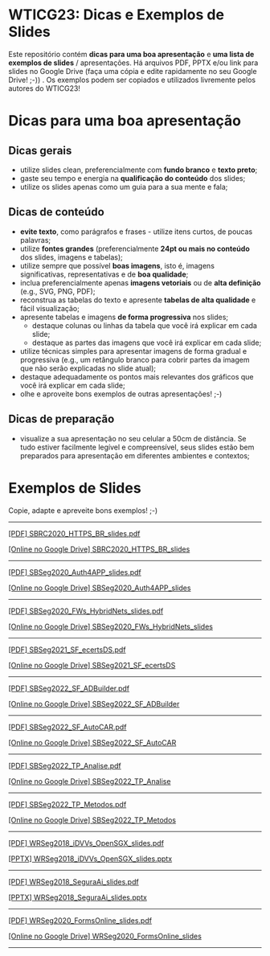 # WTICG23: Dicas e Exemplos de Slides

Este repositório contém **dicas para uma boa apresentação** e **uma lista de exemplos de slides** / apresentações. Há arquivos PDF, PPTX e/ou link para slides no Google Drive (faça uma cópia e edite rapidamente no seu Google Drive! ;-))
. Os exemplos podem ser copiados e utilizados livremente pelos autores do WTICG23!

# Dicas para uma **boa apresentação**

## Dicas gerais 

- utilize slides clean, preferencialmente com **fundo branco** e **texto preto**;
- gaste seu tempo e energia na **qualificação do conteúdo** dos slides;
- utilize os slides apenas como um guia para a sua mente e fala;

## Dicas de conteúdo
- **evite texto**, como parágrafos e frases - utilize itens curtos, de poucas palavras;
- utilize **fontes grandes** (preferencialmente **24pt ou mais no conteúdo** dos slides, imagens e tabelas);
- utilize sempre que possível **boas imagens**, isto é, imagens significativas, representativas e de **boa qualidade**;
- inclua preferencialmente apenas **imagens vetoriais** ou de **alta definição** (e.g., SVG, PNG, PDF);
- reconstrua as tabelas do texto e apresente **tabelas de alta qualidade** e fácil visualização;
- apresente tabelas e imagens **de forma progressiva** nos slides;<br>
    - destaque colunas ou linhas da tabela que você irá explicar em cada slide;<br>
    - destaque as partes das imagens que você irá explicar em cada slide;
- utilize técnicas simples para apresentar imagens de forma gradual e progressiva (e.g., um retângulo branco para cobrir partes da imagem que não serão explicadas no slide atual);
- destaque adequadamente os pontos mais relevantes dos gráficos que você irá explicar em cada slide;
- olhe e aproveite bons exemplos de outras apresentações! ;-)

## Dicas de preparação
- visualize a sua apresentação no seu celular a 50cm de distância. Se tudo estiver facilmente legível e compreensível, seus slides estão bem preparados para apresentação em diferentes ambientes e contextos;

# Exemplos de Slides 

Copie, adapte e apreveite bons exemplos! ;-)

-----------------------------------------------------------------------

[[PDF] SBRC2020_HTTPS_BR_slides.pdf](https://github.com/WTICG23/slides/blob/main/arquivos/SBRC2020_HTTPS_BR_slides.pdf)

[[Online no Google Drive] SBRC2020_HTTPS_BR_slides](https://docs.google.com/presentation/d/1QsYGWj9HR1miHT3XRNZ_pjNl_Q1257fx0LaQ-Dyk0Bk/edit?usp=sharing)<br>

-----------------------------------------------------------------------

[[PDF] SBSeg2020_Auth4APP_slides.pdf](https://github.com/WTICG23/slides/blob/main/arquivos/SBSeg2020_Auth4APP_slides.pdf)

[[Online no Google Drive] SBSeg2020_Auth4APP_slides](https://drive.google.com/file/d/1d32Jal4zjLmJglst2znS0rTuBufR_nJt/view?usp=sharing)<br>

-----------------------------------------------------------------------

[[PDF] SBSeg2020_FWs_HybridNets_slides.pdf](https://github.com/WTICG23/slides/blob/main/arquivos/SBSeg2020_FWs_HybridNets_slides.pdf)

[[Online no Google Drive] SBSeg2020_FWs_HybridNets_slides](https://docs.google.com/presentation/d/1qXmlus5LtvkL48yM10gfp5nBcI1UKTLtNU0g5CRs6vk/edit?usp=sharing)<br>

-----------------------------------------------------------------------

[[PDF] SBSeg2021_SF_ecertsDS.pdf](https://github.com/WTICG23/slides/blob/main/arquivos/SBSeg2021_SF_ecertsDS.pdf)

[[Online no Google Drive] SBSeg2021_SF_ecertsDS](https://docs.google.com/presentation/d/1EYEdM7CZavGVWTYAS0TV5I4wTcNlMpRftsVZHQWgtNs/edit?usp=sharing)<br>

-----------------------------------------------------------------------

[[PDF] SBSeg2022_SF_ADBuilder.pdf](https://github.com/WTICG23/slides/blob/main/arquivos/SBSeg2022_SF_ADBuilder.pdf)

[[Online no Google Drive] SBSeg2022_SF_ADBuilder](https://docs.google.com/presentation/d/1zDwdvganX90b1WLKP2Ha3-PdlluiqGFsSnjhFwd7Vr4/edit?usp=sharing)<br>

-----------------------------------------------------------------------

[[PDF] SBSeg2022_SF_AutoCAR.pdf](https://github.com/WTICG23/slides/blob/main/arquivos/SBSeg2022_SF_AutoCAR.pdf)

[[Online no Google Drive] SBSeg2022_SF_AutoCAR](https://docs.google.com/presentation/d/19Q9aBPOXM51QGbrqX79atsTtMR_5IVL6ieqcILV4qYI/edit?usp=sharing)<br>

-----------------------------------------------------------------------

[[PDF] SBSeg2022_TP_Analise.pdf](https://github.com/WTICG23/slides/blob/main/arquivos/SBSeg2022_TP_Analise.pdf)

[[Online no Google Drive] SBSeg2022_TP_Analise](https://docs.google.com/presentation/d/1A03ZglUNrEnUkuMtAV8GdFkuLvN888b6kYubeH1nqBk/edit?usp=sharing)<br>

-----------------------------------------------------------------------

[[PDF] SBSeg2022_TP_Metodos.pdf](https://github.com/WTICG23/slides/blob/main/arquivos/SBSeg2022_TP_Metodos.pdf)

[[Online no Google Drive] SBSeg2022_TP_Metodos](https://docs.google.com/presentation/d/1pKAk12QZ1jjD8JzGmiyjJ4oXFR4K4wBQgt8YzV6107Y/edit?usp=sharing)<br>

-----------------------------------------------------------------------

[[PDF] WRSeg2018_iDVVs_OpenSGX_slides.pdf](https://github.com/WTICG23/slides/blob/main/arquivos/WRSeg2018_iDVVs_OpenSGX_slides.pdf)

[[PPTX] WRSeg2018_iDVVs_OpenSGX_slides.pptx](https://github.com/WTICG23/slides/blob/main/arquivos/WRSeg2018_iDVVs_OpenSGX_slides.pptx)

-----------------------------------------------------------------------

[[PDF] WRSeg2018_SeguraAi_slides.pdf](https://github.com/WTICG23/slides/blob/main/arquivos/WRSeg2018_SeguraAi_slides.pdf)

[[PPTX] WRSeg2018_SeguraAi_slides.pptx](https://github.com/WTICG23/slides/blob/main/arquivos/WRSeg2018_SeguraAi_slides.pptx)

-----------------------------------------------------------------------

[[PDF] WRSeg2020_FormsOnline_slides.pdf](https://github.com/WTICG23/slides/blob/main/arquivos/WRSeg2020_FormsOnline_slides.pdf)

[[Online no Google Drive] WRSeg2020_FormsOnline_slides](https://docs.google.com/presentation/d/1vbsQhfqhoV0Wxrv-GUbzCRb5S3C0GffBuLgi9DI7-WQ/edit?usp=sharing)<br>

-----------------------------------------------------------------------

